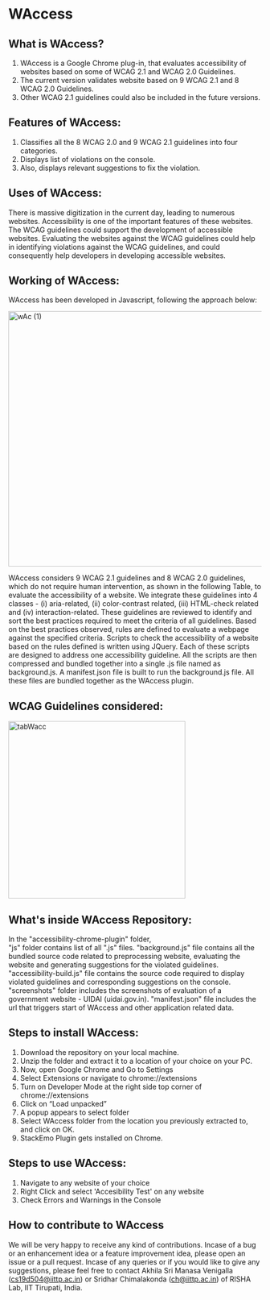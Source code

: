 # WAccess

## What is WAccess?
1. WAccess is a Google Chrome plug-in, that evaluates accessibility of websites based on some of WCAG 2.1 and WCAG 2.0 Guidelines.
2. The current version validates website based on 9 WCAG 2.1 and 8 WCAG 2.0 Guidelines.
3. Other WCAG 2.1 guidelines could also be included in the future versions.

## Features of WAccess:
1. Classifies all the 8 WCAG 2.0 and 9 WCAG 2.1 guidelines into four categories.
2. Displays list of violations on the console.
3. Also, displays relevant suggestions to fix the violation.

## Uses of WAccess:
There is massive digitization in the current day, leading to numerous websites.
Accessibility is one of the important features of these websites.
The WCAG guidelines could support the development of accessible websites.
Evaluating the websites against the WCAG guidelines could help in identifying violations against the WCAG guidelines, and could consequently help developers in developing accessible websites.

## Working of WAccess:
WAccess has been developed in Javascript, following the approach below:  

<img width="507" alt="wAc (1)" src="https://user-images.githubusercontent.com/42757231/110108104-c6b01f00-7dd1-11eb-9695-c12cd3255aa5.PNG">

WAccess considers 9 WCAG 2.1 guidelines and 8 WCAG 2.0 guidelines, which do not require human intervention, as shown in the following Table, to evaluate the accessibility of a website. 
We integrate these guidelines into 4 classes - (i) aria-related, (ii) color-contrast related, (iii) HTML-check related and (iv) interaction-related.
These guidelines are reviewed to identify and sort the best practices required to meet the criteria of all guidelines. 
Based on the best practices observed, rules are defined to evaluate a webpage against the specified criteria. 
Scripts to check the accessibility of a website based on the rules defined is written using JQuery. 
Each of these scripts are designed to address one accessibility guideline. 
All the scripts are then compressed and bundled together into a single .js file named as background.js. 
A manifest.json file is built to run the background.js file. 
All these files are bundled together as the WAccess plugin.


## WCAG Guidelines considered:

<img width="352" alt="tabWacc" src="https://user-images.githubusercontent.com/42757231/110108814-a5036780-7dd2-11eb-8730-cb18311fef6b.PNG">


## What's inside WAccess Repository:
In the "accessibility-chrome-plugin" folder,   
"js" folder contains list of all ".js" files.
"background.js" file contains all the bundled source code related to preprocessing website, evaluating the website and generating suggestions for the violated guidelines.
"accessibility-build.js" file contains the source code required to display violated guidelines and corresponding suggestions on the console.
"screenshots" folder includes the screenshots of evaluation of a government website - UIDAI (uidai.gov.in).
"manifest.json" file includes the url that triggers start of WAccess and other application related data.


## Steps to install WAccess:
1. Download the repository on your local machine.  
2. Unzip the folder and extract it to a location of your choice on your PC.  
3. Now, open Google Chrome and Go to Settings  
4. Select Extensions or navigate to chrome://extensions  
5. Turn on Developer Mode at the right side top corner of chrome://extensions  
6. Click on “Load unpacked”  
7. A popup appears to select folder  
8. Select WAccess folder from the location you previously extracted to, and click on OK.  
9. StackEmo Plugin gets installed on Chrome.  

## Steps to use WAccess:
1. Navigate to any website of your choice 
2. Right Click and select 'Accesibility Test' on any website
3. Check Errors and Warnings in the Console


## How to contribute to WAccess
We will be very happy to receive any kind of contributions. Incase of a bug or an enhancement idea or a feature improvement idea, please open an issue or a pull request. Incase of any queries or if you would like to give any suggestions, please feel free to contact Akhila Sri Manasa Venigalla (cs19d504@iittp.ac.in) or Sridhar Chimalakonda (ch@iittp.ac.in) of RISHA Lab, IIT Tirupati, India.
